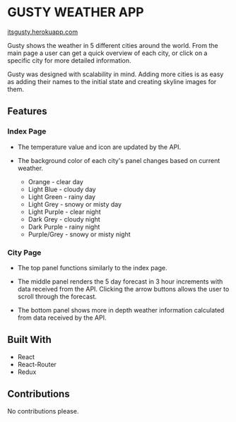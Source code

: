 # GUSTY WEATHER APP

[itsgusty.herokuapp.com](https://itsgusty.herokuapp.com/)

Gusty shows the weather in 5 different cities around the world. From the main page a user can get a quick overview of each city, or click on a specific city for more detailed information.

Gusty was designed with scalability in mind. Adding more cities is as easy as adding their names to the initial state and creating skyline images for them.

## Features

### Index Page

- The temperature value and icon are updated by the API.

- The background color of each city's panel changes based on current weather.

  - Orange - clear day
  - Light Blue - cloudy day
  - Light Green - rainy day
  - Light Grey - snowy or misty day
  - Light Purple - clear night
  - Dark Grey - cloudy night
  - Dark Purple - rainy night
  - Purple/Grey - snowy or misty night

### City Page

- The top panel functions similarly to the index page.

- The middle panel renders the 5 day forecast in 3 hour increments with data received from the API. Clicking the arrow buttons allows the user to scroll through the forecast.

- The bottom panel shows more in depth weather information calculated from data received by the API.

## Built With

- React
- React-Router
- Redux

## Contributions

No contributions please.
